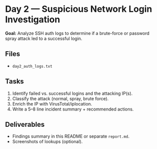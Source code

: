 # Day 2 — Suspicious Network Login Investigation

**Goal:** Analyze SSH auth logs to determine if a brute-force or password spray attack led to a successful login.

## Files
- `day2_auth_logs.txt`

## Tasks
1. Identify failed vs. successful logins and the attacking IP(s).
2. Classify the attack (normal, spray, brute force).
3. Enrich the IP with VirusTotal/iplocation.
4. Write a 5–8 line incident summary + recommended actions.

## Deliverables
- Findings summary in this README or separate `report.md`.
- Screenshots of lookups (optional).
